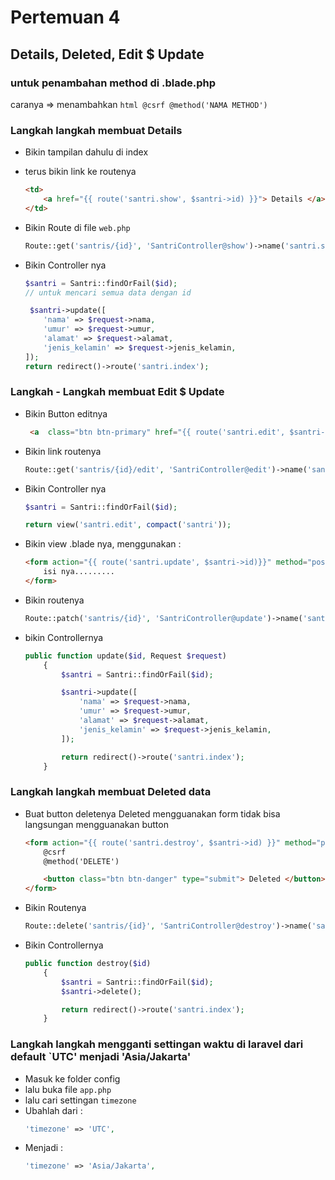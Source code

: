 # Pertemuan 4
## Details, Deleted, Edit $ Update


### untuk penambahan method di .blade.php
 caranya => 
 menambahkan 
    ```html
    @csrf
    @method('NAMA METHOD')
    ```

### Langkah langkah membuat Details
- Bikin tampilan dahulu di index
- terus bikin link ke routenya 
    ```html
    <td>
        <a href="{{ route('santri.show', $santri->id) }}"> Details </a>
    </td>
    ```
- Bikin Route di file `web.php`
    ```php
    Route::get('santris/{id}', 'SantriController@show')->name('santri.show');
    ```

- Bikin Controller nya 
    ```php
    $santri = Santri::findOrFail($id); 
    // untuk mencari semua data dengan id

     $santri->update([
        'nama' => $request->nama,
        'umur' => $request->umur,
        'alamat' => $request->alamat,
        'jenis_kelamin' => $request->jenis_kelamin,
    ]);
    return redirect()->route('santri.index');
    ```

### Langkah - Langkah membuat Edit $ Update
- Bikin Button editnya 
    ```html
     <a  class="btn btn-primary" href="{{ route('santri.edit', $santri->id) }}" role="button"> Edit</a>
    ```
- Bikin link routenya
    ```php
    Route::get('santris/{id}/edit', 'SantriController@edit')->name('santri.edit');
    ```
- Bikin Controller nya
    ```php
    $santri = Santri::findOrFail($id);

    return view('santri.edit', compact('santri'));
    ```

- Bikin view .blade nya, menggunakan :
    ```html
    <form action="{{ route('santri.update', $santri->id)}}" method="post"> 
        isi nya.........
    </form>
    ```

- Bikin routenya
    ```php
    Route::patch('santris/{id}', 'SantriController@update')->name('santri.update');
    ```

- bikin Controllernya
    ```php
    public function update($id, Request $request)
        {
            $santri = Santri::findOrFail($id);

            $santri->update([
                'nama' => $request->nama,
                'umur' => $request->umur,
                'alamat' => $request->alamat,
                'jenis_kelamin' => $request->jenis_kelamin,
            ]);

            return redirect()->route('santri.index');
        }
    ```

### Langkah langkah membuat Deleted data
- Buat button deletenya
    Deleted mengguanakan form tidak bisa langsungan mengguanakan button
    ```html
    <form action="{{ route('santri.destroy', $santri->id) }}" method="post">
        @csrf
        @method('DELETE')

        <button class="btn btn-danger" type="submit"> Deleted </button>
    </form>
    ```

- Bikin Routenya 
    ```php
    Route::delete('santris/{id}', 'SantriController@destroy')->name('santri.destroy');
    ```

- Bikin Controllernya
    ```php
    public function destroy($id)
        {
            $santri = Santri::findOrFail($id);
            $santri->delete();

            return redirect()->route('santri.index');
        }
    ```

### Langkah langkah mengganti settingan waktu di laravel dari default `UTC' menjadi 'Asia/Jakarta'
- Masuk ke folder config
- lalu buka file `app.php`
- lalu cari settingan `timezone` 
- Ubahlah dari :
    ```php
    'timezone' => 'UTC',
    ```
- Menjadi :
    ```php
    'timezone' => 'Asia/Jakarta',
    ```


